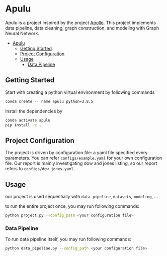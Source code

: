 # Apulu

Apulu is a project inspired by the project [Apollo](https://github.com/jnrkufuor/apollo). This project implements data pipeline, data cleaning, graph construction, and modeling with Graph Neural Network.

- [Apulu](#apulu)
  - [Getting Started](#getting-started)
  - [Project Configuration](#project-configuration)
  - [Usage](#usage)
    - [Data Pipeline](#data-pipeline)


## Getting Started

Start with  creating a python virtual environment by following commands

```bash
conda create -- name apulu python=3.8.5
```

Install the dependencies by

```bash
conda activate apulu
pip install -e .
```

## Project Configuration

The project is driven by configuration file: a yaml file specified every parameters. You can refer `configs/example.yaml` for your own configuration file. Our report is mainly investigating dow and jones listing, so our report refers to `configs/dow_jones.yaml`.

## Usage

our project is used sequentially with `data pipeline`, `datasets`, `modeling`, ...

to run the entire project once, you may run following commands:

```bash
python project.py --config_path <your configuration file>
```

### Data Pipeline

To run data pipeline itself, you may run following commands:

```bash
python data_pipeline.py --config_path <your configuration file>
```